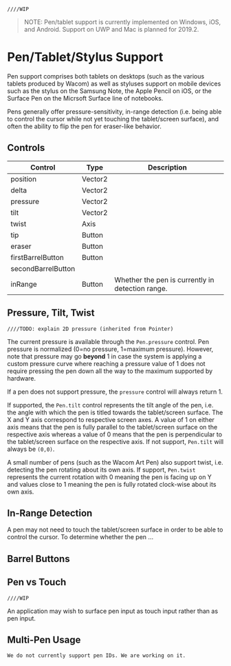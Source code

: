    ////WIP

>NOTE: Pen/tablet support is currently implemented on Windows, iOS, and Android. Support on UWP and Mac is planned for 2019.2.

# Pen/Tablet/Stylus Support

Pen support comprises both tablets on desktops (such as the various tablets produced by Wacom) as well as styluses support on mobile devices such as the stylus on the Samsung Note, the Apple Pencil on iOS, or the Surface Pen on the Micrsoft Surface line of notebooks.

Pens generally offer pressure-sensitivity, in-range detection (i.e. being able to control the cursor while not yet touching the tablet/screen surface), and often the ability to flip the pen for eraser-like behavior.

## Controls

|Control|Type|Description|
|-------|----|-----------|
|position|Vector2||
|delta|Vector2||
|pressure|Vector2||
|tilt|Vector2||
|twist|Axis||
|tip|Button||
|eraser|Button||
|firstBarrelButton|Button||
|secondBarrelButton||
|inRange|Button|Whether the pen is currently in detection range.|

## Pressure, Tilt, Twist

    ////TODO: explain 2D pressure (inherited from Pointer)

The current pressure is available through the `Pen.pressure` control. Pen pressure is normalized (0=no pressure, 1=maximum pressure). However, note that pressure may go __beyond__ 1 in case the system is applying a custom pressure curve where reaching a pressure value of 1 does not require pressing the pen down all the way to the maximum supported by hardware.

If a pen does not support pressure, the `pressure` control will always return 1.

If supported, the `Pen.tilt` control represents the tilt angle of the pen, i.e. the angle with which the pen is titled towards the tablet/screen surface. The X and Y axis correspond to respective screen axes. A value of 1 on either axis means that the pen is fully parallel to the tablet/screen surface on the respective axis whereas a value of 0 means that the pen is perpendicular to the tablet/screen surface on the respective axis. If not support, `Pen.tilt` will always be `(0,0)`.

A small number of pens (such as the Wacom Art Pen) also support twist, i.e. detecting the pen rotating about its own axis. If support, `Pen.twist` represents the current rotation with 0 meaning the pen is facing up on Y and values close to 1 meaning the pen is fully rotated clock-wise about its own axis.

## In-Range Detection

A pen may not need to touch the tablet/screen surface in order to be able to control the cursor. To determine whether the pen ...

## Barrel Buttons

## Pen vs Touch

    ////WIP

An application may wish to surface pen input as touch input rather than as pen input.

## Multi-Pen Usage

    We do not currently support pen IDs. We are working on it.
